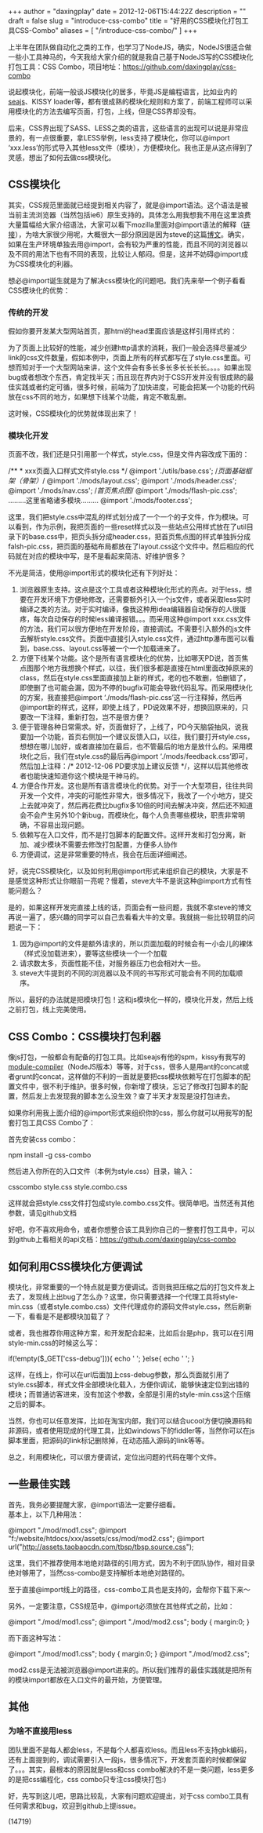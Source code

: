 +++
author = "daxingplay"
date = 2012-12-06T15:44:22Z
description = ""
draft = false
slug = "introduce-css-combo"
title = "好用的CSS模块化打包工具CSS-Combo"
aliases = [
    "/introduce-css-combo/"
]
+++


上半年在团队做自动化之类的工作，也学习了NodeJS，确实，NodeJS很适合做一些小工具神马的，今天我给大家介绍的就是我自己基于NodeJS写的CSS模块化打包工具：CSS Combo，项目地址：https://github.com/daxingplay/css-combo

说起模块化，前端一般谈JS模块化的居多，毕竟JS是编程语言，比如业内的[seajs](http://seajs.org)、KISSY loader等，都有很成熟的模块化规则和方案了，前端工程师可以采用模块化的方法去编写页面，打包，上线，但是CSS界却没有。

后来，CSS界出现了SASS、LESS之类的语言，这些语言的出现可以说是非常应景的，有一点很重要，拿LESS举例，less支持了模块化，你可以@import ‘xxx.less’的形式导入其他less文件（模块），方便模块化。我也正是从这点得到了灵感，想出了如何去做css模块化。


## CSS模块化

其实，CSS规范里面就已经提到相关内容了，就是@import语法。这个语法是被当前主流浏览器（当然包括ie6）原生支持的。具体怎么用我想我不用在这里浪费大量篇幅给大家介绍语法，大家可以看下mozilla里面对@import语法的解释（[链接](https://developer.mozilla.org/en-US/docs/CSS/@import)），为啥大家很少用呢，大概很大一部分原因是因为steve的这篇[博文](http://www.stevesouders.com/blog/2009/04/09/dont-use-import/)。确实，如果在生产环境单独去用@import，会有较为严重的性能，而且不同的浏览器以及不同的用法下也有不同的表现，比较让人郁闷。但是，这并不妨碍@import成为CSS模块化的利器。

想必@import诞生就是为了解决css模块化的问题吧。我们先来举一个例子看看CSS模块化的优势：

### 传统的开发

假如你要开发某大型网站首页，那html的head里面应该是这样引用样式的：

<link href="/wp-includes/css/admin-bar.min.css?ver=4.1.1" rel="stylesheet" type="text/css"></link>

为了页面上比较好的性能，减少创建http请求的消耗，我们一般会选择尽量减少link的css文件数量，假如本例中，页面上所有的样式都写在了style.css里面。可想而知对于一个大型网站来讲，这个文件会有多长多长多长长长长。。。。如果出现bug或者想改个东西，肯定找半天；而且现在界内对于CSS开发并没有很成熟的最佳实践或者约定可循，很多时候，前端为了加快进度，可能会把某一个功能的代码放在css不同的地方，如果想下线某个功能，肯定不敢乱删。

这时候，CSS模块化的优势就体现出来了！

### 模块化开发

页面不改，我们还是只引用那一个样式，style.css，但是文件内容改成下面的：

 /** * xxx页面入口样式文件style.css */ @import './utils/base.css'; /*页面基础框架（骨架）*/ @import './mods/layout.css'; @import './mods/header.css'; @import './mods/nav.css'; /*首页焦点图*/ @import './mods/flash-pic.css'; ………这里省略诸多模块……… @import './mods/footer.css';

这里，我们把style.css中混乱的样式划分成了一个一个的子文件，作为模块。可以看到，作为示例，我把页面的一些reset样式以及一些站点公用样式放在了util目录下的base.css中，把页头拆分成header.css，把首页焦点图的样式单独拆分成falsh-pic.css，把页面的基础布局都放在了layout.css这个文件中。然后相应的代码就在对应的模块中写，是不是看起来简洁、好维护很多？

不光是简洁，使用@import形式的模块化还有下列好处：

1. 浏览器原生支持。这点是这个工具或者这种模块化形式的亮点。对于less，想要在开发环境下方便地修改，还需要额外引入一个js文件，或者采取less实时编译之类的方法。对于实时编译，像我这种用idea编辑器自动保存的人很蛋疼，每次自动保存的时候less编译报错。。。而采用这种@import xxx.css文件的方法，我们可以很方便地在开发阶段，直接调试。不需要引入额外的js文件去解析style.css文件。页面中直接引入style.css文件，通过http瀑布图可以看到，base.css、layout.css等被一个一个加载进来了。
2. 方便下线某个功能。这个是所有语言模块化的优势，比如哪天PD说，首页焦点图那个地方我想换个样式，以往，我们很多都是直接在html里面改掉原来的class，然后在style.css里面直接加上新的样式，老的也不敢删，怕删错了，即使删了也可能会漏，因为不停的bugfix可能会导致代码乱写。而采用模块化的方案，我直接把@import ‘./mods/flash-pic.css’这一行注释掉，然后再@import新的样式，这样，即使上线了，PD说效果不好，想换回原来的，只要改一下注释，重新打包，岂不是很方便？
3. 便于管理各种日常需求。好，页面做好了，上线了，PD今天脑袋抽风，说我要加一个功能，首页右侧加一个建议反馈入口，以往，我们要打开style.css，想想在哪儿加好，或者直接加在最后，也不管最后的地方是放什么的。采用模块化之后，我们在style.css的最后再@import ‘./mods/feedback.css’即可，然后加上注释：/* 2012-12-06 PD要求加上建议反馈 */，这样以后其他修改者也能快速知道你这个模块是干神马的。
4. 方便合作开发。这也是所有语言模块化的优势。对于一个大型项目，往往共同开发一个文件，冲突的可能性非常大，很多情况下，我改了一个小地方，提交上去就冲突了，然后再花费比bugfix多10倍的时间去解决冲突，然后还不知道会不会产生另外10个新bug，而模块化，每个人负责哪些模块，职责非常明确，不容易出现问题。
5. 依赖写在入口文件，而不是打包脚本的配置文件。这样开发和打包分离，新加、减少模块不需要去修改打包配置，方便多人协作
6. 方便调试，这是非常重要的特点，我会在后面详细阐述。

好，说完CSS模块化，以及如何利用@import形式来组织自己的模块，大家是不是感觉这种形式让你眼前一亮呢？慢着，steve大牛不是说这种@import方式有性能问题么？

是的，如果这样开发完直接上线的话，页面会有一些问题，我就不拿steve的博文再说一遍了，感兴趣的同学可以自己去看看大牛的文章。我就挑一些比较明显的问题说一下：

1. 因为@import的文件是额外请求的，所以页面加载的时候会有一小会儿的裸体（样式没加载进来），要等这些模块一个一个加载
2. 请求数太多，页面性能不佳，对服务器压力也会相对大一些。
3. steve大牛提到的不同的浏览器以及不同的书写形式可能会有不同的加载顺序。

所以，最好的办法就是把模块打包！这和js模块化一样的，模块化开发，然后上线之前打包，线上完美使用。


## CSS Combo：CSS模块打包利器

像js打包，一般都会有配备的打包工具。比如seajs有他的spm，kissy有我写的[module-compiler](https://github.com/daxingplay/ModuleCompiler)（NodeJS版本）等等，对于css，很多人是用ant的concat或者grunt的concat，这样做的不利的一面就是要把css模块依赖写在打包脚本的配置文件中，很不利于维护。很多时候，你新增了模块，忘记了修改打包脚本的配置，然后发上去发现我的脚本怎么没生效？查了半天才发现是没打包进去。

如果你利用我上面介绍的@import形式来组织你的css，那么你就可以用我写的配套打包工具CSS Combo了：

首先安装css combo：

npm install -g css-combo

然后进入你所在的入口文件（本例为style.css）目录，输入：

csscombo style.css style.combo.css

这样就会把style.css文件打包成style.combo.css文件。很简单吧。当然还有其他参数，请见github文档

好吧，你不喜欢用命令，或者你想整合该工具到你自己的一整套打包工具中，可以到github上看相关的api文档：https://github.com/daxingplay/css-combo


## 如何利用CSS模块化方便调试

模块化，非常重要的一个特点就是要方便调试。否则我把压缩之后的打包文件发上去了，发现线上出bug了怎么办？这里，你只需要选择一个代理工具将style-min.css（或者style.combo.css）文件代理成你的源码文件style.css，然后刷新一下，看看是不是都模块加载了？

或者，我也推荐你用这种方案，和开发配合起来，比如后台是php，我可以在引用style-min.css的时候这么写：

 if(!empty($_GET['css-debug'])){ echo ' <link href="http://xxx/style.css"></link>'; }else{ echo ' <link href="http://xxx/style-min.css"></link>'; }

这样，在线上，你可以在url后面加上css-debug参数，那么页面就引用了style.css脚本，样式文件全部模块化载入，方便你调试，能够快速定位到出错的模块；而普通访客进来，没有加这个参数，全部是引用的style-min.css这个压缩之后的脚本。

当然，你也可以任意发挥，比如在淘宝内部，我们可以结合ucool方便切换源码和非源码，或者使用现成的代理工具，比如windows下的fiddler等，当然你可以在js脚本里面，把源码的link标记删除掉，在动态插入源码的link等等。

总之，利用模块化，可以很方便调试，定位出问题的代码在哪个文件。


## 一些最佳实践

首先，我务必要提醒大家，@import语法一定要仔细看。  
 基本上，以下几种用法：

 @import "./mod/mod1.css"; @import "f:/website/htdocs/xxx/assets/css/mod/mod2.css"; @import url("http://assets.taobaocdn.com/tbsp/tbsp.source.css");

这里，我们不推荐使用本地绝对路径的引用方式，因为不利于团队协作，相对目录绝对够用了，当然css-combo是支持解析本地绝对路径的。

至于直接@import线上的路径，css-combo工具也是支持的，会帮你下载下来～

另外，一定要注意，CSS规范中，@import必须放在其他样式之前，比如：

 @import "./mod/mod1.css"; @import "./mod/mod2.css"; body { margin:0; }

而下面这种写法：

 @import "./mod/mod1.css"; body { margin:0; } @import "./mod/mod2.css";

mod2.css是无法被浏览器@import进来的。所以我们推荐的最佳实践就是把所有的模块import都放在入口文件的最开始，方便管理。


## 其他

### 为啥不直接用less

团队里面不是每人都会less，不是每个人都喜欢less。而且less不支持gbk编码，还有上面提到的，调试需要引入一段js，很多情况下，开发套页面的时候都保留了。。。其实，最根本的原因就是less和css combo解决的不是一类问题，less更多的是把css编程化，css combo只专注css模块打包:)

好，先写到这儿吧，思路比较乱，大家有问题欢迎提出，对于css combo工具有任何需求和bug，欢迎到github上提issue。

 (14719)


